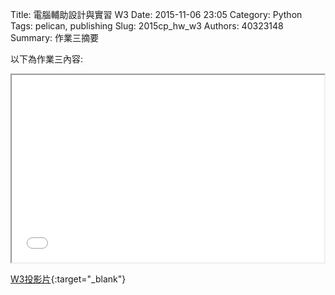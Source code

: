 Title: 電腦輔助設計與實習  W3
Date: 2015-11-06 23:05
Category: Python
Tags: pelican, publishing
Slug: 2015cp_hw_w3
Authors: 40323148
Summary: 作業三摘要

以下為作業三內容:

<iframe src="40323148_cp_w3_p.html" width="500" height="300"></iframe>

[W3投影片](40323148_cp_w3_p.html){:target="_blank"}

